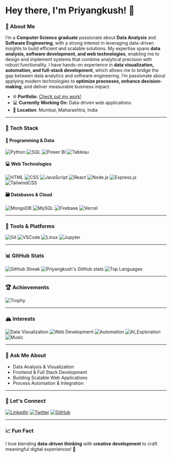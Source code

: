 # Hey there, I'm Priyangkush! 👋

### 🌟 About Me
I’m a **Computer Science graduate** passionate about **Data Analysis** and **Software Engineering**, with a strong interest in leveraging data-driven insights to build efficient and scalable solutions. My expertise spans **data analysis, software development, and web technologies**, enabling me to design and implement systems that combine analytical precision with robust functionality. I have hands-on experience in **data visualization, automation, and full-stack development**, which allows me to bridge the gap between data analytics and software engineering. I’m passionate about applying modern technologies to **optimize processes, enhance decision-making**, and deliver measurable business impact.

- 🌐 **Portfolio**: [Check out my work!](https://4nkushdev.vercel.app)  
- 💻 **Currently Working On**: Data-driven web applications  
- 📍 **Location**: Mumbai, Maharashtra, India  

---

### 🚀 Tech Stack
#### 🧠 Programming & Data
![Python](https://img.shields.io/badge/Python-3776AB?style=for-the-badge&logo=python&logoColor=white)
![SQL](https://img.shields.io/badge/SQL-003B57?style=for-the-badge&logo=database&logoColor=white)
![Power BI](https://img.shields.io/badge/Power_BI-F2C811?style=for-the-badge&logo=powerbi&logoColor=black)
![Tableau](https://img.shields.io/badge/Tableau-E97627?style=for-the-badge&logo=tableau&logoColor=white)

#### 💻 Web Technologies
![HTML](https://img.shields.io/badge/HTML5-E34F26?style=for-the-badge&logo=html5&logoColor=white)
![CSS](https://img.shields.io/badge/CSS3-1572B6?style=for-the-badge&logo=css3&logoColor=white)
![JavaScript](https://img.shields.io/badge/JavaScript-F7DF1E?style=for-the-badge&logo=javascript&logoColor=black)
![React](https://img.shields.io/badge/React-20232A?style=for-the-badge&logo=react&logoColor=61DAFB)
![Node.js](https://img.shields.io/badge/Node.js-339933?style=for-the-badge&logo=nodedotjs&logoColor=white)
![Express.js](https://img.shields.io/badge/Express.js-404D59?style=for-the-badge&logo=express&logoColor=white)
![TailwindCSS](https://img.shields.io/badge/TailwindCSS-06B6D4?style=for-the-badge&logo=tailwindcss&logoColor=white)

#### 🗃️ Databases & Cloud
![MongoDB](https://img.shields.io/badge/MongoDB-47A248?style=for-the-badge&logo=mongodb&logoColor=white)
![MySQL](https://img.shields.io/badge/MySQL-4479A1?style=for-the-badge&logo=mysql&logoColor=white)
![Firebase](https://img.shields.io/badge/Firebase-FFCA28?style=for-the-badge&logo=firebase&logoColor=black)
![Vercel](https://img.shields.io/badge/Vercel-000000?style=for-the-badge&logo=vercel&logoColor=white)

---

### 🧩 Tools & Platforms
![Git](https://img.shields.io/badge/Git-F05032?style=for-the-badge&logo=git&logoColor=white)
![VSCode](https://img.shields.io/badge/VSCode-007ACC?style=for-the-badge&logo=visualstudiocode&logoColor=white)
![Linux](https://img.shields.io/badge/Linux-FCC624?style=for-the-badge&logo=linux&logoColor=black)
![Jupyter](https://img.shields.io/badge/Jupyter-F37626?style=for-the-badge&logo=jupyter&logoColor=white)

---

### 📊 GitHub Stats
![GitHub Streak](https://github-readme-streak-stats.herokuapp.com/?user=DPriyangkush&theme=dark)
![Priyangkush's GitHub stats](https://github-readme-stats.vercel.app/api?username=DPriyangkush&show_icons=true&theme=radical)
![Top Languages](https://github-readme-stats.vercel.app/api/top-langs/?username=DPriyangkush&layout=compact&theme=radical)

---

### 🏆 Achievements
![Trophy](https://github-profile-trophy.vercel.app/?username=DPriyangkush&theme=onedark&row=1&column=6)

---

### 🏔️ Interests
![Data Visualization](https://img.shields.io/badge/Data_Visualization-📊-blue?style=for-the-badge)
![Web Development](https://img.shields.io/badge/Web_Development-💻-orange?style=for-the-badge)
![Automation](https://img.shields.io/badge/Automation-⚙️-green?style=for-the-badge)
![AI_Exploration](https://img.shields.io/badge/AI_Exploration-🤖-purple?style=for-the-badge)
![Music](https://img.shields.io/badge/Music-🎧-red?style=for-the-badge)

---

### 🎯 Ask Me About
- Data Analysis & Visualization  
- Frontend & Full Stack Development  
- Building Scalable Web Applications  
- Process Automation & Integration  

---

### 💬 Let's Connect
[![LinkedIn](https://img.shields.io/badge/LinkedIn-%230077B5.svg?style=for-the-badge&logo=linkedin&logoColor=white)](http://linkedin.com/in/priyangkush)
[![Twitter](https://img.shields.io/badge/Twitter-%231DA1F2.svg?style=for-the-badge&logo=twitter&logoColor=white)](https://twitter.com/rahuld05)
[![GitHub](https://img.shields.io/badge/GitHub-%2312100E.svg?style=for-the-badge&logo=github&logoColor=white)](https://github.com/DPriyangkush)

---

### 📈 Fun Fact
I love blending **data-driven thinking** with **creative development** to craft meaningful digital experiences! 🚀

